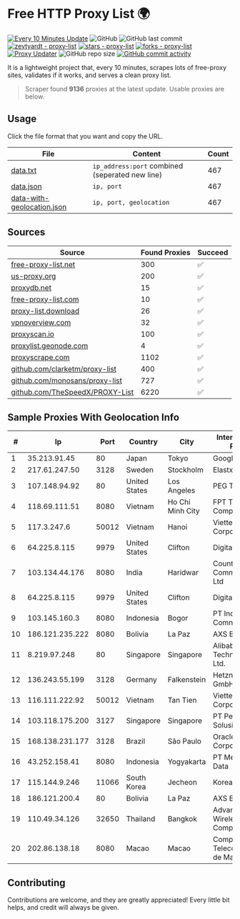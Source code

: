 
# Free HTTP Proxy List 🌍

[![Every 10 Minutes Update](https://github.com/mertguvencli/http-proxy-list/actions/workflows/main.yml/badge.svg?branch=main)](https://github.com/mertguvencli/http-proxy-list/actions/workflows/main.yml)
![GitHub](https://img.shields.io/github/license/mertguvencli/http-proxy-list)
![GitHub last commit](https://img.shields.io/github/last-commit/mertguvencli/http-proxy-list)
[![zevtyardt - proxy-list](https://img.shields.io/static/v1?label=zevtyardt&message=proxy-list&color=blue&logo=github)](https://github.com/zevtyardt/proxy-list "Go to GitHub repo")
[![stars - proxy-list](https://img.shields.io/github/stars/zevtyardt/proxy-list?style=social)](https://github.com/zevtyardt/proxy-list)
[![forks - proxy-list](https://img.shields.io/github/forks/zevtyardt/proxy-list?style=social)](https://github.com/zevtyardt/proxy-list)
[![Proxy Updater](https://github.com/zevtyardt/proxy-list/workflows/Proxy%20Updater/badge.svg)](https://github.com/zevtyardt/proxy-list/actions?query=workflow:"Proxy+Updater")
![GitHub repo size](https://img.shields.io/github/repo-size/zevtyardt/proxy-list)
[![GitHub commit activity](https://img.shields.io/github/commit-activity/m/zevtyardt/proxy-list?logo=commits)](https://github.com/zevtyardt/proxy-list/commits/main)

It is a lightweight project that, every 10 minutes, scrapes lots of free-proxy sites, validates if it works, and serves a clean proxy list.

> Scraper found **9136** proxies at the latest update. Usable proxies are below.

## Usage

Click the file format that you want and copy the URL.

|File|Content|Count|
|----|-------|-----|
|[data.txt](https://raw.githubusercontent.com/mertguvencli/http-proxy-list/main/proxy-list/data.txt)|`ip_address:port` combined (seperated new line)|467|
|[data.json](https://raw.githubusercontent.com/mertguvencli/http-proxy-list/main/proxy-list/data.json)|`ip, port`|467|
|[data-with-geolocation.json](https://raw.githubusercontent.com/mertguvencli/http-proxy-list/main/proxy-list/data-with-geolocation.json)|`ip, port, geolocation`|467|

## Sources

|Source|Found Proxies|Succeed|
|------|-------------|-------|
|[free-proxy-list.net](https://free-proxy-list.net)|300|✅|
|[us-proxy.org](https://www.us-proxy.org)|200|✅|
|[proxydb.net](http://proxydb.net)|15|✅|
|[free-proxy-list.com](https://free-proxy-list.com/?page=&port=&type%5B%5D=http&type%5B%5D=https&up_time=0&search=Search)|10|✅|
|[proxy-list.download](https://www.proxy-list.download/HTTP)|26|✅|
|[vpnoverview.com](https://vpnoverview.com/privacy/anonymous-browsing/free-proxy-servers)|32|✅|
|[proxyscan.io](https://www.proxyscan.io)|100|✅|
|[proxylist.geonode.com](https://proxylist.geonode.com/api/proxy-list?limit=300&page=1&sort_by=lastChecked&sort_type=desc&protocols=http,https)|4|✅|
|[proxyscrape.com](https://api.proxyscrape.com/v2/?request=displayproxies&protocol=http&timeout=10000&country=all&ssl=all&anonymity=all)|1102|✅|
|[github.com/clarketm/proxy-list](https://raw.githubusercontent.com/clarketm/proxy-list/master/proxy-list-raw.txt)|400|✅|
|[github.com/monosans/proxy-list](https://raw.githubusercontent.com/monosans/proxy-list/main/proxies/http.txt)|727|✅|
|[github.com/TheSpeedX/PROXY-List](https://raw.githubusercontent.com/TheSpeedX/PROXY-List/master/http.txt)|6220|✅|


## Sample Proxies With Geolocation Info

|#|Ip|Port|Country|City|Internet Service Provider|
|-|--|----|-------|----|-------------------------|
|1|35.213.91.45|80|Japan|Tokyo|Google LLC|
|2|217.61.247.50|3128|Sweden|Stockholm|Elastx AB|
|3|107.148.94.92|80|United States|Los Angeles|PEG TECH INC|
|4|118.69.111.51|8080|Vietnam|Ho Chi Minh City|FPT Telecom Company|
|5|117.3.247.6|50012|Vietnam|Hanoi|Viettel Corporation|
|6|64.225.8.115|9979|United States|Clifton|DigitalOcean, LLC|
|7|103.134.44.176|8080|India|Haridwar|Countrylink Communiction Pvt Ltd|
|8|64.225.8.115|9979|United States|Clifton|DigitalOcean, LLC|
|9|103.145.160.3|8080|Indonesia|Bogor|PT Indonesia Comnets Plus|
|10|186.121.235.222|8080|Bolivia|La Paz|AXS Bolivia S. A.|
|11|8.219.97.248|80|Singapore|Singapore|Alibaba (US) Technology Co., Ltd.|
|12|136.243.55.199|3128|Germany|Falkenstein|Hetzner Online GmbH|
|13|116.111.222.92|50012|Vietnam|Tan Tien|Viettel Corporation|
|14|103.118.175.200|3127|Singapore|Singapore|PT Perwira Media Solusi|
|15|168.138.231.177|3128|Brazil|São Paulo|Oracle Corporation|
|16|43.252.158.41|8080|Indonesia|Yogyakarta|PT Media Sarana Data|
|17|115.144.9.246|11066|South Korea|Jecheon|Korea Telecom|
|18|186.121.200.4|80|Bolivia|La Paz|AXS Bolivia S. A.|
|19|110.49.34.126|32650|Thailand|Bangkok|Advanced Wireless Network Company Limited|
|20|202.86.138.18|8080|Macao|Macao|Companhia de Telecomunicacoes de Macau|



## Contributing

Contributions are welcome, and they are greatly appreciated! Every
little bit helps, and credit will always be given.

